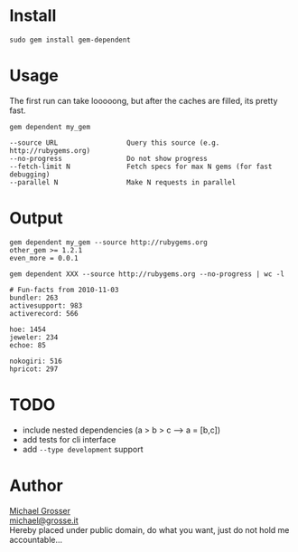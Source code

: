 Install
=======
    sudo gem install gem-dependent

Usage
=====
The first run can take looooong, but after the caches are filled, its pretty fast.

    gem dependent my_gem

    --source URL                 Query this source (e.g. http://rubygems.org)
    --no-progress                Do not show progress
    --fetch-limit N              Fetch specs for max N gems (for fast debugging)
    --parallel N                 Make N requests in parallel


Output
======

    gem dependent my_gem --source http://rubygems.org
    other_gem >= 1.2.1
    even_more = 0.0.1

    gem dependent XXX --source http://rubygems.org --no-progress | wc -l

    # Fun-facts from 2010-11-03
    bundler: 263
    activesupport: 983
    activerecord: 566

    hoe: 1454
    jeweler: 234
    echoe: 85

    nokogiri: 516
    hpricot: 297

TODO
=====
 - include nested dependencies (a > b > c --> a = [b,c])
 - add tests for cli interface
 - add `--type development` support

Author
======
[Michael Grosser](http://grosser.it)<br/>
michael@grosse.it<br/>
Hereby placed under public domain, do what you want, just do not hold me accountable...
